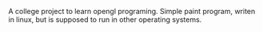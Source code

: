A college project to learn opengl programing. Simple paint program, writen in linux, but is supposed to run in other operating systems.